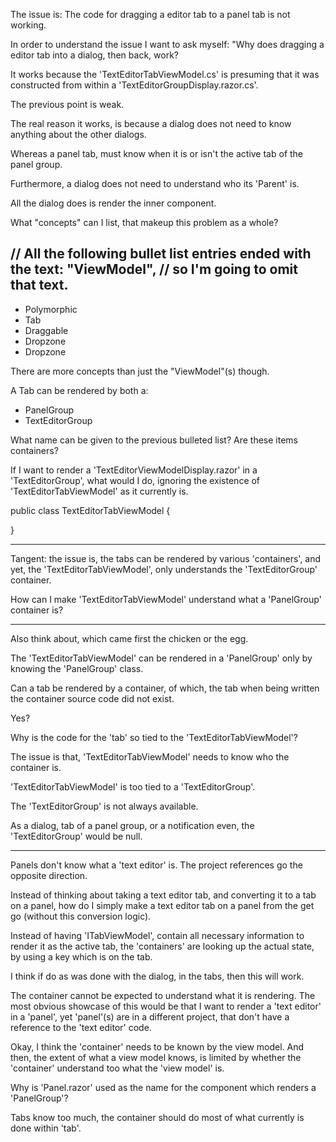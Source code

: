 The issue is: The code for dragging a editor tab to a panel tab is not working.

In order to understand the issue I want to ask myself: "Why does dragging
a editor tab into a dialog, then back, work?

It works because the 'TextEditorTabViewModel.cs' is presuming that it was constructed
from within a 'TextEditorGroupDisplay.razor.cs'.

The previous point is weak.

The real reason it works, is because a dialog does not need to know anything about
the other dialogs.

Whereas a panel tab, must know when it is or isn't the active tab of the panel group.

Furthermore, a dialog does not need to understand who its 'Parent' is.

All the dialog does is render the inner component.

What "concepts" can I list, that makeup this problem as a whole?

// All the following bullet list entries ended with the text: "ViewModel",
// so I'm going to omit that text.
-----------------------------------
- Polymorphic
- Tab
- Draggable
- Dropzone
- Dropzone

There are more concepts than just the "ViewModel"(s) though.

A Tab can be rendered by both a:
- PanelGroup
- TextEditorGroup

What name can be given to the previous bulleted list?
Are these items containers?

If I want to render a 'TextEditorViewModelDisplay.razor' in a 'TextEditorGroup',
what would I do, ignoring the existence of 'TextEditorTabViewModel' as it currently is.

public class TextEditorTabViewModel
{
	
}

--------------

Tangent: the issue is, the tabs can be rendered by various 'containers', and yet,
the 'TextEditorTabViewModel', only understands the 'TextEditorGroup' container.

How can I make 'TextEditorTabViewModel' understand what a 'PanelGroup' container is?

----------------------

Also think about, which came first the chicken or the egg.

The 'TextEditorTabViewModel' can be rendered in a 'PanelGroup' only by
knowing the 'PanelGroup' class.

Can a tab be rendered by a container, of which, the tab when being written the container
source code did not exist.

Yes?

Why is the code for the 'tab' so tied to the 'TextEditorTabViewModel'?

The issue is that, 'TextEditorTabViewModel' needs to know who the container is.

'TextEditorTabViewModel' is too tied to a 'TextEditorGroup'.

The 'TextEditorGroup' is not always available.

As a dialog, tab of a panel group, or a notification even, the 'TextEditorGroup' would be null.

--------------------

Panels don't know what a 'text editor' is. The project references go the opposite direction.

Instead of thinking about taking a text editor tab, and converting it to a tab on a panel,
how do I simply make a text editor tab on a panel from the get go (without this
conversion logic).

Instead of having 'ITabViewModel', contain all necessary information to render it as the active tab,
the 'containers' are looking up the actual state, by using a key which is on the tab.

I think if do as was done with the dialog, in the tabs, then this will work.

The container cannot be expected to understand what it is rendering.
The most obvious showcase of this would be that I want to render
a 'text editor' in a 'panel', yet 'panel'(s) are in a different project,
that don't have a reference to the 'text editor' code.

Okay, I think the 'container' needs to be known by the view model.
And then, the extent of what a view model knows, is limited by whether
the 'container' understand too what the 'view model' is.

Why is 'Panel.razor' used as the name for the component which renders
a 'PanelGroup'?

Tabs know too much, the container should do most of what currently is done
within 'tab'.